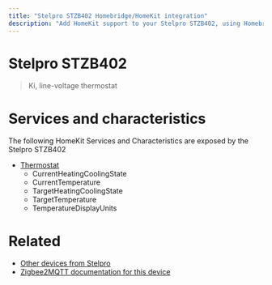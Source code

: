 ```yaml
---
title: "Stelpro STZB402 Homebridge/HomeKit integration"
description: "Add HomeKit support to your Stelpro STZB402, using Homebridge, Zigbee2MQTT and homebridge-z2m."
---
```

<!---
This file has been GENERATED using src/docgen/docgen.ts
DO NOT EDIT THIS FILE MANUALLY!
-->
# Stelpro STZB402
> Ki, line-voltage thermostat


# Services and characteristics
The following HomeKit Services and Characteristics are exposed by
the Stelpro STZB402

* [Thermostat](../../climate.md)
  * CurrentHeatingCoolingState
  * CurrentTemperature
  * TargetHeatingCoolingState
  * TargetTemperature
  * TemperatureDisplayUnits


# Related
* [Other devices from Stelpro](../index.md#stelpro)
* [Zigbee2MQTT documentation for this device](https://www.zigbee2mqtt.io/devices/STZB402.html)